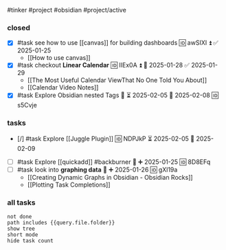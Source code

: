 #tinker #project #obsidian #project/active 

### closed

- [x] #task see how to use [[canvas]] for building dashboards 🆔 awSIXI ⏫ ✅ 2025-01-25
	- [[How to use canvas]]
- [x] #task checkout **Linear Calendar** 🆔 IIEx0A ⏫ 📅 2025-01-28 ✅ 2025-01-29
	- [[The Most Useful Calendar ViewThat No One Told You About]]
	- [[Calendar Video Notes]]
- [x] #task Explore Obsidian nested Tags 🔼 ⏳ 2025-02-05 📅 2025-02-08 🆔 s5Cvje

### tasks
- [/] #task Explore [[Juggle Plugin]] 🆔 NDPJkP ⏳ 2025-02-05 📅 2025-02-09
- [ ] #task Explore [[quickadd]] #backburner 🔼 ➕ 2025-01-25 🆔 8D8EFq
- [ ] #task look into **graphing data** 🔼 ➕ 2025-01-26 🆔 gXl19a
	- [[Creating Dynamic Graphs in Obsidian - Obsidian Rocks]]
	- [[Plotting Task Completions]]

### all tasks
```tasks
not done
path includes {{query.file.folder}}
show tree
short mode
hide task count
```